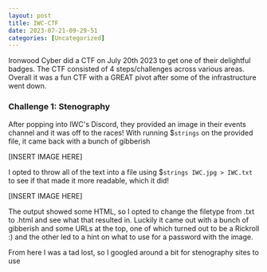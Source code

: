 ```yaml
---
layout: post
title: IWC-CTF 
date: 2023-07-21-09-29-51
categories: [Uncategorized]
---
```


Ironwood Cyber did a CTF on July 20th 2023 to get one of their delightful badges.  The CTF consisted of 4 steps/challenges across various areas.  Overall it was a fun CTF with a GREAT pivot after some of the infrastructure went down.

### Challenge 1: Stenography

After popping into IWC's Discord, they provided an image in their events channel and it was off to the races!  With running $`strings` on the provided file, it came back with a bunch of gibberish

[INSERT IMAGE HERE]

I opted to throw all of the text into a file using $`strings IWC.jpg > IWC.txt` to see if that made it more readable, which it did!

[INSERT IMAGE HERE]

The output showed some HTML, so I opted to change the filetype from .txt to .html and see what that resulted in. Luckily it came out with a bunch of gibberish and some URLs at the top, one of which turned out to be a Rickroll :) and the other led to a hint on what to use for a password with the image.

From here I was a tad lost, so I googled around a bit for stenography sites to use

